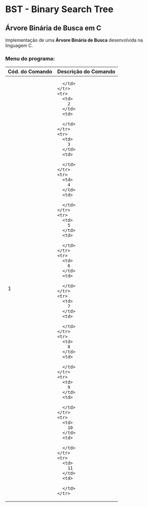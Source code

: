 # BST - Binary Search Tree
<h2>Árvore Binária de Busca em C</h2>
<p>Implementação de uma <strong>Árvore Binária de Busca</strong> desenvolvida na linguagem C.</p>
<h3>Menu do programa:</h3>
<table>
  <thead>
    <tr>
      <th>
        Cód. do Comando
      </th>
      <th>
        Descrição do Comando
      </th>
    </tr>
  </thead>
  <tbody>
    <tr>
      <td>
        1
      </td>
      <td>

      </td>
    </tr>
    <tr>
      <td>
        2
      </td>
      <td>

      </td>
    </tr>
    <tr>
      <td>
        3
      </td>
      <td>

      </td>
    </tr>
    <tr>
      <td>
        4
      </td>
      <td>

      </td>
    </tr>
    <tr>
      <td>
        5
      </td>
      <td>

      </td>
    </tr>
    <tr>
      <td>
        6
      </td>
      <td>

      </td>
    </tr>
    <tr>
      <td>
        7
      </td>
      <td>

      </td>
    </tr>
    <tr>
      <td>
        8
      </td>
      <td>

      </td>
    </tr>
    <tr>
      <td>
        9
      </td>
      <td>

      </td>
    </tr>
    <tr>
      <td>
        10
      </td>
      <td>

      </td>
    </tr>
    <tr>
      <td>
        11
      </td>
      <td>

      </td>
    </tr>
  </tbody>
</table>
